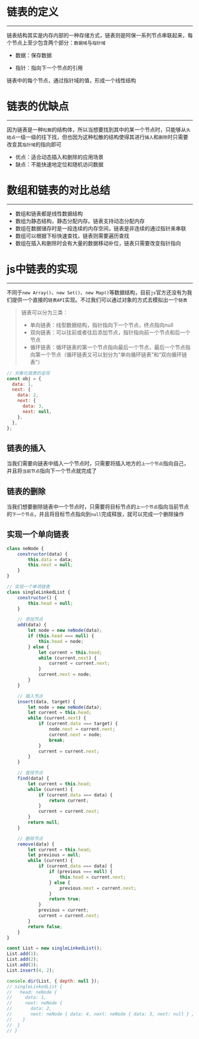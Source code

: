 # 链表的定义

---

链表结构其实是内存内部的一种存储方式，链表则是阿保一系列节点串联起来，每个节点上至少包含两个部分：`数据域`与`指针域`

+ 数据：保存数据

+ 指针：指向下一个节点的引用

链表中的每个节点，通过指针域的值，形成一个线性结构

# 链表的优缺点

---

因为链表是一种`松散`的结构体，所以当想要找到其中的某一个节点时，只能够从`头结点`一级一级的往下找，但也因为这种松散的结构使得其进行`插入`和`删除`时只需要改变其`指针域`的指向即可

+ 优点：适合动态插入和删除的应用场景
+ 缺点：不能快速地定位和随机访问数据

# 数组和链表的对比总结

---

+ 数组和链表都是线性数据结构
+ 数组为静态结构，静态分配内存。链表支持动态分配内存
+ 数组在数据储存时是一段连续的内存空间，链表是非连续的通过指针来串联
+ 数组可以根据下标快速查找，链表则需要遍历查找
+ 数组在插入和删除时会有大量的数据移动补位，链表只需要改变指针指向

# js中链表的实现

---

不同于`new Array()`、`new Set()`、`new Map()`等数据结构，目前`js`官方还没有为我们提供一个直接的`链表API`实现。不过我们可以通过对象的方式去模拟出一个`链表`

> 链表可以分为三类：
>
> - 单向链表：线型数据结构，指针指向下一个节点，终点指向null
> - 双向链表：可以往前或者往后添加节点，指针指向前一个节点和后一个节点
> - 循环链表：循环链表的第一个节点指向最后一个节点，最后一个节点指向第一个节点（循环链表又可以划分为“单向循环链表”和“双向循环链表”）

```js
// 对象化链表的呈现
const obj = {
  data: 1,
  next: {
    data: 2,
    next: {
      data: 3,
      next: null,
    },
  },
};
```

## 链表的插入

当我们需要向链表中插入一个节点时，只需要将插入地方的`上一个节点`指向自己，并且将`当前节点`指向下一个节点就完成了

## 链表的删除

当我们想要删除链表中一个节点时，只需要将目标节点的`上一个节点`指向当前节点的`下一个节点`，并且将目标节点指向到`null`完成释放，就可以完成一个删除操作

## 实现一个单向链表

```js
class neNode {
    constructor(data) {
        this.data = data;
        this.next = null;
    }
}

// 实现一个单项链表
class singleLinkedList {
    constructor() {
        this.head = null;
    }

    // 添加节点
    add(data) {
        let node = new neNode(data);
        if (this.head === null) {
            this.head = node;
        } else {
            let current = this.head;
            while (current.next) {
                current = current.next;
            }
            current.next = node;
        }
    }

    // 插入节点
    insert(data, target) {
        let node = new neNode(data);
        let current = this.head;
        while (current.next) {
            if (current.data === target) {
                node.next = current.next;
                current.next = node;
                break;
            }
            current = current.next;
        }
    }

    // 查找节点
    find(data) {
        let current = this.head;
        while (current) {
            if (current.data === data) {
                return current;
            }
            current = current.next;
        }
        return null;
    }

    // 删除节点
    remove(data) {
        let current = this.head;
        let previous = null;
        while (current) {
            if (current.data === data) {
                if (previous === null) {
                    this.head = current.next;
                } else {
                    previous.next = current.next;
                }
                return true;
            }
            previous = current;
            current = current.next;
        }
        return false;
    }
}

const List = new singleLinkedList();
List.add(1);
List.add(2);
List.add(3);
List.insert(4, 2);

console.dir(List, { depth: null });
// singleLinkedList {
//   head: neNode {
//     data: 1,
//     next: neNode {
//       data: 2,
//       next: neNode { data: 4, next: neNode { data: 3, next: null } }
//    }
//  }
// }
```

 

  
